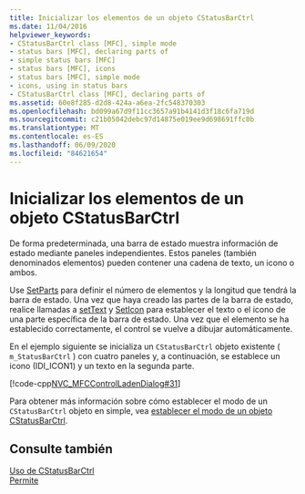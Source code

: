 ```yaml
---
title: Inicializar los elementos de un objeto CStatusBarCtrl
ms.date: 11/04/2016
helpviewer_keywords:
- CStatusBarCtrl class [MFC], simple mode
- status bars [MFC], declaring parts of
- simple status bars [MFC]
- status bars [MFC], icons
- status bars [MFC], simple mode
- icons, using in status bars
- CStatusBarCtrl class [MFC], declaring parts of
ms.assetid: 60e8f285-d2d8-424a-a6ea-2fc548370303
ms.openlocfilehash: bd099a67d9f11cc3657a91b4141d3f18c6fa719d
ms.sourcegitcommit: c21b05042debc97d14875e019ee9d698691ffc0b
ms.translationtype: MT
ms.contentlocale: es-ES
ms.lasthandoff: 06/09/2020
ms.locfileid: "84621654"
---
```

# <a name="initializing-the-parts-of-a-cstatusbarctrl-object"></a>Inicializar los elementos de un objeto CStatusBarCtrl

De forma predeterminada, una barra de estado muestra información de estado mediante paneles independientes. Estos paneles (también denominados elementos) pueden contener una cadena de texto, un icono o ambos.

Use [SetParts](reference/cstatusbarctrl-class.md#setparts) para definir el número de elementos y la longitud que tendrá la barra de estado. Una vez que haya creado las partes de la barra de estado, realice llamadas a [setText](reference/cstatusbarctrl-class.md#settext) y [SetIcon](reference/cstatusbarctrl-class.md#seticon) para establecer el texto o el icono de una parte específica de la barra de estado. Una vez que el elemento se ha establecido correctamente, el control se vuelve a dibujar automáticamente.

En el ejemplo siguiente se inicializa un `CStatusBarCtrl` objeto existente ( `m_StatusBarCtrl` ) con cuatro paneles y, a continuación, se establece un icono (IDI_ICON1) y un texto en la segunda parte.

[!code-cpp[NVC_MFCControlLadenDialog#31](codesnippet/cpp/initializing-the-parts-of-a-cstatusbarctrl-object_1.cpp)]

Para obtener más información sobre cómo establecer el modo de un `CStatusBarCtrl` objeto en simple, vea [establecer el modo de un objeto CStatusBarCtrl](setting-the-mode-of-a-cstatusbarctrl-object.md).

## <a name="see-also"></a>Consulte también

[Uso de CStatusBarCtrl](using-cstatusbarctrl.md)<br/>
[Permite](controls-mfc.md)

